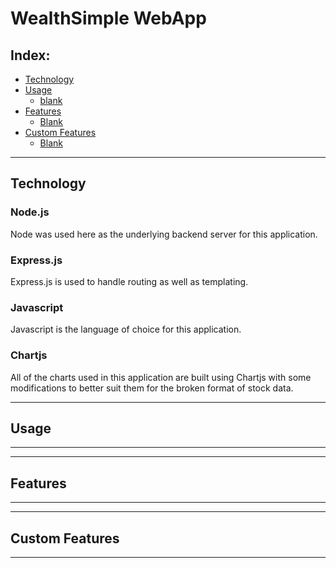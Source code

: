 # WealthSimple WebApp

## Index:
- [Technology](#technology)
- [Usage](#usage)
  - [blank](#blank)
- [Features](#features)
  - [Blank](#blank)
- [Custom Features](#custom-features)
  - [Blank](#blank)

--- 

## Technology

### Node.js
Node was used here as the underlying backend server for this application.

### Express.js
Express.js is used to handle routing as well as templating.

### Javascript
Javascript is the language of choice for this application. 

### Chartjs
All of the charts used in this application are built using Chartjs with some modifications to better suit them for the broken format of stock data.
___

## Usage


___
___

## Features

___
___

## Custom Features


___

